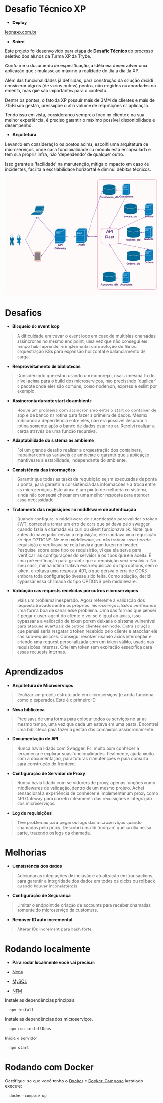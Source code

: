 
# Desafio Técnico XP

- **Deploy**

[leonaxp.com.br](http://leonaxp.com.br)

- **Sobre**

Este projeto foi desenvolvido para etapa de **Desafio Técnico** do processo seletivo dos alunos da Turma XP da Trybe.

Conforme o documento de especificação, a idéia era desenvolver uma aplicação que simulasse
ao máximo a realidade do dia a dia da XP.

Além das funcionalidades já definidas, para construção da solução decidi considerar alguns (de vários outros) pontos,
não exigidos ou abordados na ementa, mas que são importantes para o contexto.

Dentre os pontos, o fato da XP possuir mais de 3MM de clientes e mais de 715Bi sob gestão, pressupõe o alto volume
de requisições na aplicação.

Tendo isso em vista, considerando sempre o foco no cliente e na sua melhor experiência, é preciso garantir
o máximo possível disponibilidade e desempenho.

- **Arquitetura**

Levando em consideração os pontos acima, escolhi uma arquitetura de microserviços, onde cada funcionalidade ou módulo está encapsulado e tem sua própria infra, não 'dependendo' de qualquer outro.

Isso garante a 'facilidade' na manutenção, mitiga o impacto em caso de incidentes, facilita a escalabilidade horizontal e diminui débitos técnicos.

![1](zimages/servers.png)

# Desafios

- **Bloqueio do event loop**
 >A dificuldade em travar o event loop em caso de multiplas chamadas assincronas no mesmo end point, uma vez que não consegui em tempo hábil aprender e implementar uma solução de fila ou orquestração K8s para expansão horizontal e balanciamento de carga.

- **Reaproveitamento de bibliotecas**
> Considerando que estou usando um monorepo, usar a mesma lib do nível acima para o build dos microserviços, não precisando 'duplicar' o pacote
onde eles são comuns, como nodemon, express e eslint por exemplo.

- **Assincronia durante start do ambiente**
>Houve um problema com assincronismo entre o start do container de app e de banco na rotina para fazer a primeira de dados. Mesmo indicando a dependência entre eles, não era possível desparar a rotina somente após o banco de dados estar no ar. Resolvi realizar a carga através de uma função recursiva.

- **Adaptabilidade do sistema ao ambiente**
>Foi um grande desafio realizar a orquestração dos containers, trabalhar com as variáveis de ambiente e garantir que a aplicação mantivesse a estabilidade, independente do ambiente.

- **Consistência das informações**
>Garantir que todas as tasks da requisição sejam executadas de ponta a ponta, para garantir a consistência das informações e a troca entre os microserviços. Este ainda é um ponto de melhoria no sistema, ainda não consegui chegar em uma melhor resposta para atender essa necessidade.

- **Tratamento das requisições no middleware de autenticação**
>Quando configurei o middleware de autenticação para validar o token JWT, comecei a tomar um erro de cors que só dava pelo swagger, quando fazia a chamada via curl ou client funcionava ok. Notei que antes do navegador enviar a requisição, ele mandava uma requisição do tipo OPTIONS. No meu middleware, eu não tratava esse tipo de requisição e verificava se nela havia algum token no header. Pesquisei sobre esse tipo de requisição, vi que ela serve para 'verificar' as configurações do servidor e os tipos que ele aceita. É uma pré verificação para garantir que a requisição será resolvida. No meu caso, minha rotina tratava essa requisição do tipo options, sem o token, e voltava uma resposta 401, o que gerava o erro de CORS embora toda configuração tivesse sido feita. Como solução, decidi bypassar essa chamada do tipo OPTIONS pelo middleware.

- **Validação das requests recebidas por outros microserviçoes**
>Mais um problema inesperado. Agora referente à validação dos requests trocados entre os próprios microserviços.
Estou verificando uma forma boa de sanar esse problema. Uma das formas que pensei é pegar o user-agent do cliente e ver se é igual ao axios, isso bypassaria a validação de token porém deixaria o sistema vulnerável para ataques eventuais de outros clientes em node. Outra solução que pensei seria resgatar o token recebido pelo cliente e atacchar ele nas sub-requisições.
Consegui resolver usando axios interceptor e criando uma request personalizada com um token válido, usado nas requisições internas. Criei um token sem expiração específica para essas requests internas.

# Aprendizados

- **Arquitetura de Microserviços**
>Realizar um projeto estruturado em microserviços (e ainda funciona como o esperado). Este é o primeiro :D

- **Nova biblioteca**
>Precisava de uma forma para colocar todos os serviços no ar ao mesmo tempo, 
uma vez que cada um estava em uma pasta. Encontrei uma biblioteca para fazer a gestão
dos comandos assincronamente.

- **Documentação de API**
>Nunca havia lidado com Swagger. Foi muito bom conhecer a ferramenta e explorar suas funcionalidades. Realmente, ajuda muito com a documentação, para futuras manutenções e para consulta para construção do frontend.

- **Configuração de Servidor de Proxy**
>Nunca havia lidado com servidorers de proxy, apenas funções como middlewares de validação, dentro de um mesmo projeto. Achei sensacional a experiência de conhecer e implementar um proxy como API Gateway para correto roteamento das requisições e integração dos microserviços.

- **Log de requisições**
>Tive problemas para pegar os logs dos microserviços quando chamados pelo proxy. Descobri uma lib 'morgan' que auxilia nessa parte, trazendo os logs da chamada.

# Melhorias

- **Consistência dos dados**
>Adicionar as integrações de inclusão e atualização em transactions, para garantir a integridade dos dados em todos os ciclos ou rollback quando houver inconsistência.

- **Configuração de Segurança**
>Limitar o endpoint de criação de accounts para receber chamadas somente do microserviço de customers.

- **Remover ID auto incremental**
>Alterar IDs increment para hash forte

# Rodando localmente

- **Para rodar localmente você vai precisar:**

-  [Node](https://nodejs.org/pt-br/)
- [MySQL](https://www.mysql.com/)
- [NPM](https://www.npmjs.com/)

Instale as dependências principais.
```bash
  npm install
```

Instale as dependências dos microserviços.
```bash
  npm run installDeps
```

Inicie o servidor
```bash
  npm start
```

# Rodando com Docker

Certifique-se que você tenha o [Docker](https://www.docker.com/) e [Docker-Compose](https://docs.docker.com/compose/) instalado execute:

```bash
  docker-compose up
```